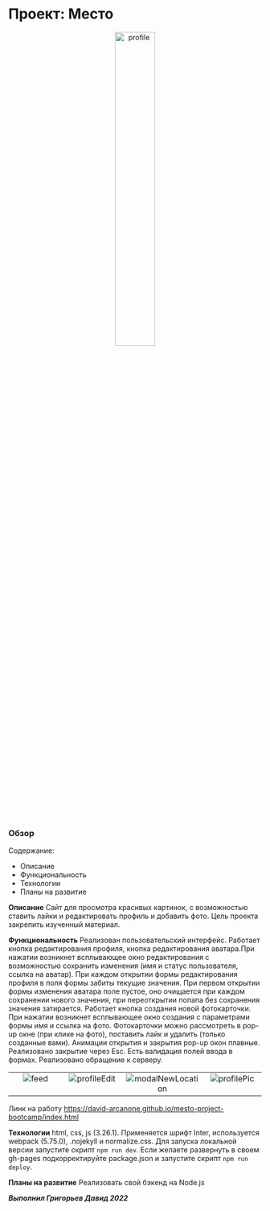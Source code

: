 # Проект: Место

<div align="center"><img src="./images/profile.jpg" alt="profile" width="40%">
</div>

### Обзор
Содержание:
* Описание
* Функциональность
* Технологии
* Планы на развитие

**Описание**
Сайт для просмотра красивых картинок, с возможностью ставить лайки и редактировать профиль и добавить фото.
Цель проекта закрепить изученный материал.

**Функциональность**
Реализован пользовательский интерфейс. 
Работает кнопка редактирования профиля, кнопка редактирования аватара.При нажатии возникнет всплывающее окно редактирования с возможностью сохранить изменения (имя и статус пользователя, ссылка на аватар).
При каждом открытии формы редактирования профиля в поля формы забиты текущие значения.
При первом открытии формы изменения аватара поле пустое, оно очищается при каждом сохранении нового значения, 
при переоткрытии попапа без сохранения значения затирается.
Работает кнопка создания  новой фотокарточки. При нажатии возникнет всплывающее окно создания с параметрами
формы имя и ссылка на фото.
Фотокарточки можно рассмотреть в pop-up окне (при клике на фото), поставить лайк и удалить (только созданные вами).
Анимации открытия и закрытия pop-up окон плавные. Реализовано закрытие через Esc.
Есть валидация полей ввода в формах.
Реализовано обращение к серверу.

<table><tr><td valign="top" width="25%">
<div align="center"><img src="./images/promo-feed.jpg" alt="feed">
</div></td><td valign="top" width="25%">
<div align="center"><img src="./images/profile-edit.jpg" alt="profileEdit">
</div></td><td valign="top" width="25%">
<div align="center"><img src="./images/newPlace.jpg" alt="modalNewLocation">
</div></td><td valign="top" width="25%">
<div align="center"><img src="./images/validation.jpg" alt="profilePic">
</div></td></tr></table>

Линк на работу https://david-arcanone.github.io/mesto-project-bootcamp/index.html

**Технологии**
html, css, js (3.26.1). Применяется шрифт Inter,
используется webpack (5.75.0), .nojekyll и normalize.css.
Для запуска локальной версии запустите скрипт `npm run dev`.
Если желаете развернуть в своем gh-pages подкорректируйте package.json и запустите скрипт `npm run deploy`.


**Планы на развитие**
Реализовать свой бэкенд на Node.js

***Выполнил Григорьев Давид 2022***
